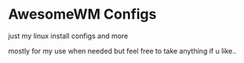 # AwesomeWM Configs

just my linux install configs and more

mostly for my use when needed but feel free to take anything if u like..
